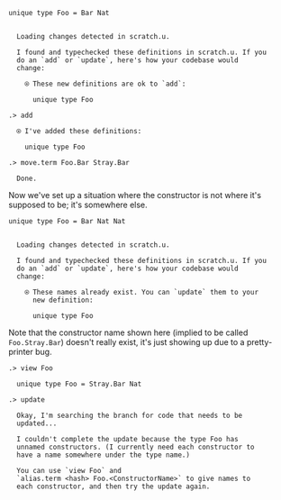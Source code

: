 ```unison
unique type Foo = Bar Nat
```

```ucm

  Loading changes detected in scratch.u.

  I found and typechecked these definitions in scratch.u. If you
  do an `add` or `update`, here's how your codebase would
  change:
  
    ⍟ These new definitions are ok to `add`:
    
      unique type Foo

```
```ucm
.> add

  ⍟ I've added these definitions:
  
    unique type Foo

.> move.term Foo.Bar Stray.Bar

  Done.

```
Now we've set up a situation where the constructor is not where it's supposed to be; it's somewhere else.

```unison
unique type Foo = Bar Nat Nat
```

```ucm

  Loading changes detected in scratch.u.

  I found and typechecked these definitions in scratch.u. If you
  do an `add` or `update`, here's how your codebase would
  change:
  
    ⍟ These names already exist. You can `update` them to your
      new definition:
    
      unique type Foo

```
Note that the constructor name shown here (implied to be called `Foo.Stray.Bar`) doesn't really exist, it's just showing up due to a pretty-printer bug.

```ucm
.> view Foo

  unique type Foo = Stray.Bar Nat

.> update

  Okay, I'm searching the branch for code that needs to be
  updated...

  I couldn't complete the update because the type Foo has
  unnamed constructors. (I currently need each constructor to
  have a name somewhere under the type name.)
  
  You can use `view Foo` and
  `alias.term <hash> Foo.<ConstructorName>` to give names to
  each constructor, and then try the update again.

```
